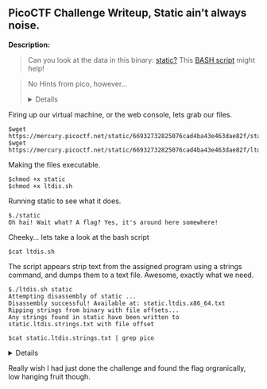 PicoCTF Challenge Writeup, Static ain't always noise.
----------------------------------------

**Description:**

>Can you look at the data in this binary: [static?](https://mercury.picoctf.net/static/66932732825076cad4ba43e463dae82f/static) This [BASH script](https://mercury.picoctf.net/static/66932732825076cad4ba43e463dae82f/ltdis.sh) might help!

>No Hints from pico, however...<details>The flag can be discovered plain text on line 35 of static</details>

Firing up our virtual machine, or the web console, lets grab our files.
```` Terminal
$wget https://mercury.picoctf.net/static/66932732825076cad4ba43e463dae82f/static
$wget https://mercury.picoctf.net/static/66932732825076cad4ba43e463dae82f/ltdis.sh
````
Making the files executable.
```` Terminal
$chmod +x static
$chmod +x ltdis.sh
````

Running static to see what it does.
```` Terminal
$./static
Oh hai! Wait what? A flag? Yes, it's around here somewhere!
````
Cheeky... lets take a look at the bash script

```` Terminal
$cat ltdis.sh
````
The script appears strip text from the assigned program using a strings command, and dumps them to a text file. Awesome, exactly what we need.

```` Terminal
$./ltdis.sh static
Attempting disassembly of static ...
Disassembly successful! Available at: static.ltdis.x86_64.txt
Ripping strings from binary with file offsets...
Any strings found in static have been written to static.ltdis.strings.txt with file offset
````

```` Terminal
$cat static.ltdis.strings.txt | grep pico
````

<details>1020 picoCTF{d15a5m_t34s3r_XXXXXXXX} where X's should be a unique number depending on the challenge</details>

Really wish I had just done the challenge and found the flag orgranically, low hanging fruit though.
